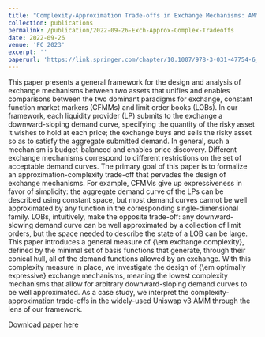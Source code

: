 ```yaml
---
title: "Complexity-Approximation Trade-offs in Exchange Mechanisms: AMMs vs. LOBs"
collection: publications
permalink: /publication/2022-09-26-Exch-Approx-Complex-Tradeoffs
date: 2022-09-26
venue: 'FC 2023'
excerpt: ''
paperurl: 'https://link.springer.com/chapter/10.1007/978-3-031-47754-6_19'
---
```

This paper presents a general framework for the design and analysis of exchange mechanisms between two assets that unifies and enables comparisons between the two dominant paradigms for exchange, constant function market markers (CFMMs) and limit order books (LOBs). In our framework, each liquidity provider (LP) submits to the exchange a downward-sloping demand curve, specifying the quantity of the risky asset it wishes to hold at each price; the exchange buys and sells the risky asset so as to satisfy the aggregate submitted demand. In general, such a mechanism is budget-balanced and enables price discovery. Different exchange mechanisms correspond to different restrictions on the set of acceptable demand curves. The primary goal of this paper is to formalize an approximation-complexity trade-off that pervades the design of exchange mechanisms. For example, CFMMs give up expressiveness in favor of simplicity: the aggregate demand curve of the LPs can be described using constant space, but most demand curves cannot be well approximated by any function in the corresponding single-dimensional family. LOBs, intuitively, make the opposite trade-off: any downward-slowing demand curve can be well approximated by a collection of limit orders, but the space needed to describe the state of a LOB can be large. This paper introduces a general measure of {\em exchange complexity}, defined by the minimal set of basis functions that generate, through their conical hull, all of the demand functions allowed by an exchange. With this complexity measure in place, we investigate the design of {\em optimally expressive} exchange mechanisms, meaning the lowest complexity mechanisms that allow for arbitrary downward-sloping demand curves to be well approximated. As a case study, we interpret the complexity-approximation trade-offs in the widely-used Uniswap v3 AMM through the lens of our framework.

[Download paper here](https://link.springer.com/chapter/10.1007/978-3-031-47754-6_19)
